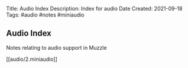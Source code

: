 Title: Audio Index
Description: Index for audio
Date Created: 2021-09-18
Tags: #audio #notes #miniaudio

## Audio Index
Notes relating to audio support in Muzzle

[[audio/2.miniaudio]]